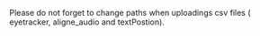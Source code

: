 Please do not forget to change paths when uploadings csv files ( eyetracker, aligne_audio and textPostion). 
